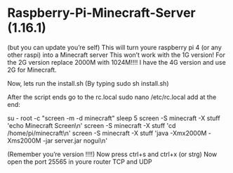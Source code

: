 # Raspberry-Pi-Minecraft-Server (1.16.1)
(but you can update you’re self)
This will turn youre raspberry pi 4 (or any other raspi) into a Minecraft server
This won’t work with the 1G version!
For the 2G version replace 2000M with 1024M!!!!
I have the 4G version and use 2G for Minecraft.

Now, lets run the install.sh 
(By typing sudo sh install.sh)

After the script ends go to the rc.local 
sudo nano /etc/rc.local 
add at the end:

su - root -c "screen -m -d minecraft"
sleep 5
screen -S minecraft -X stuff 'echo Minecraft Screen\n'
screen -S minecraft -X stuff 'cd /home/pi/minecraft\n'
screen -S minecraft -X stuff 'java -Xmx2000M -Xms2000M -jar server.jar nogui\n'

(Remember you’re version !!!!)
Now press ctrl+s and ctrl+x (or strg)
Now open the port 25565 in youre router TCP and UDP 





